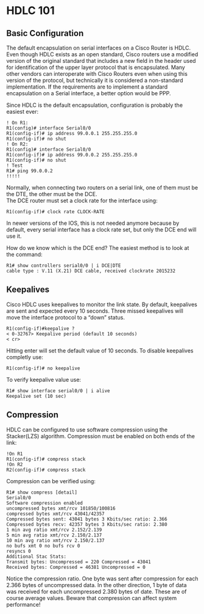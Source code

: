 # HDLC 101

## Basic Configuration

The default encapsulation on serial interfaces on a Cisco Router is HDLC.\
Even though HDLC exists as an open standard, Cisco routers use a modified version of the original standard that includes a new field in the header used for identification of the upper layer protocol that is encapsulated. Many other vendors can interoperate with Cisco Routers even when using this version of the protocol, but technically it is considered a non-standard implementation. If the requirements are to implement a standard encapsulation on a Serial interface, a better option would be PPP.

Since HDLC is the default encapsulation, configuration is probably the easiest ever:

```
! On R1:
R1(config)# interface Serial0/0
R1(config-if)# ip address 99.0.0.1 255.255.255.0
R1(config-if)# no shut
! On R2:
R1(config)# interface Serial0/0
R1(config-if)# ip address 99.0.0.2 255.255.255.0
R1(config-if)# no shut
! Test
R1# ping 99.0.0.2
!!!!!
```

Normally, when connecting two routers on a serial link, one of them must be the DTE, the other must be the DCE.\
The DCE router must set a clock rate for the interface using:

```
R1(config-if)# clock rate CLOCK-RATE
```

In newer versions of the IOS, this is not needed anymore because by default, every serial interface has a clock rate set, but only the DCE end will use it.

How do we know which is the DCE end? The easiest method is to look at the command:

```
R1# show controllers serial0/0 | i DCE|DTE
cable type : V.11 (X.21) DCE cable, received clockrate 2015232
```

## Keepalives

Cisco HDLC uses keepalives to monitor the link state. By default, keepalives are sent and expected every 10 seconds. Three missed keepalives will move the interface protocol to a “down” status.

```
R1(config-if)#keepalive ?
< 0-32767> Keepalive period (default 10 seconds)
< cr>
```

Hitting enter will set the default value of 10 seconds. To disable keepalives completly use:

```
R1(config-if)# no keepalive
```

To verify keepalive value use:

```
R1# show interface serial0/0 | i alive
Keepalive set (10 sec)
```

## Compression

HDLC can be configured to use software compression using the Stacker(LZS) algorithm. Compression must be enabled on both ends of the link:

```
!On R1
R1(config-if)# compress stack
!On R2
R2(config-if)# compress stack
```

Compression can be verified using:

```
R1# show compress [detail]
Serial0/0
Software compression enabled
uncompressed bytes xmt/rcv 101850/100816
compressed bytes xmt/rcv 43041/42357
Compressed bytes sent: 43041 bytes 3 Kbits/sec ratio: 2.366
Compressed bytes recv: 42357 bytes 3 Kbits/sec ratio: 2.380
1 min avg ratio xmt/rcv 2.152/2.139
5 min avg ratio xmt/rcv 2.150/2.137
10 min avg ratio xmt/rcv 2.150/2.137
no bufs xmt 0 no bufs rcv 0
resyncs 0
Additional Stac Stats:
Transmit bytes: Uncompressed = 220 Compressed = 43041
Received bytes: Compressed = 46381 Uncompressed = 0
```

Notice the compression ratio. One byte was sent after compression for each 2.366 bytes of uncompressed data. In the other direction, 1 byte of data was received for each uncompressed 2.380 bytes of date. These are of course average values. Beware that compression can affect system performance!
